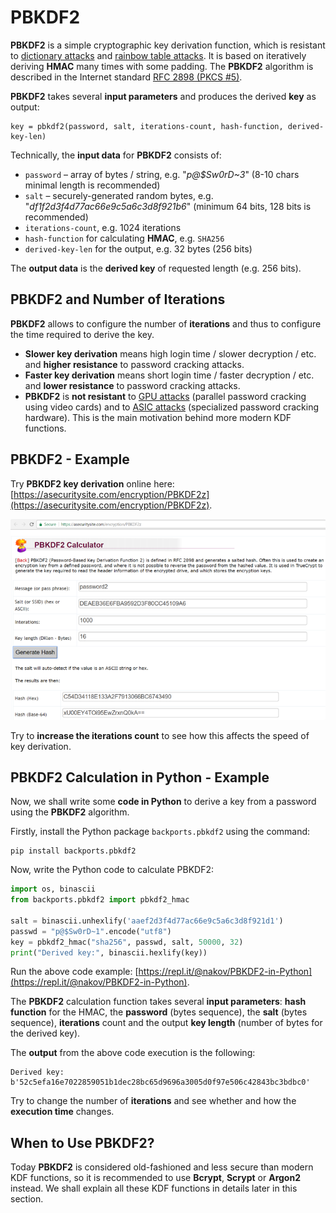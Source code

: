 # PBKDF2

**PBKDF2** is a simple cryptographic key derivation function, which is resistant to [dictionary attacks](https://en.wikipedia.org/wiki/Dictionary\_attack) and [rainbow table attacks](https://en.wikipedia.org/wiki/Rainbow\_table). It is based on iteratively deriving **HMAC** many times with some padding. The **PBKDF2** algorithm is described in the Internet standard [RFC 2898 (PKCS #5)](http://ietf.org/rfc/rfc2898.txt).

**PBKDF2** takes several **input parameters** and produces the derived **key** as output:

```
key = pbkdf2(password, salt, iterations-count, hash-function, derived-key-len)
```

Technically, the **input data** for **PBKDF2** consists of:

* `password` – array of bytes / string, e.g. "_p@$Sw0rD\~3_" (8-10 chars minimal length is recommended)
* `salt` – securely-generated random bytes, e.g. "_df1f2d3f4d77ac66e9c5a6c3d8f921b6_" (minimum 64 bits, 128 bits is recommended)
* `iterations-count`, e.g. 1024 iterations
* `hash-function` for calculating **HMAC**, e.g. `SHA256`
* `derived-key-len` for the output, e.g. 32 bytes (256 bits)

The **output data** is the **derived key** of requested length (e.g. 256 bits).

## PBKDF2 and Number of Iterations

**PBKDF2** allows to configure the number of **iterations** and thus to configure the time required to derive the key.

* **Slower key derivation** means high login time / slower decryption / etc. and **higher resistance** to password cracking attacks.
* **Faster key derivation** means short login time / faster decryption / etc. and **lower resistance** to password cracking attacks.
* **PBKDF2** is **not resistant** to [GPU attacks](https://security.stackexchange.com/questions/118147/how-are-gpus-used-in-brute-force-attacks) (parallel password cracking using video cards) and to [ASIC attacks](https://en.wikipedia.org/wiki/Custom\_hardware\_attack) (specialized password cracking hardware). This is the main motivation behind more modern KDF functions.

## PBKDF2 - Example

Try **PBKDF2 key derivation** online here: [https://asecuritysite.com/encryption/PBKDF2z](https://asecuritysite.com/encryption/PBKDF2z).

![](../.gitbook/assets/pbkdf2-calculator.png)

Try to **increase the iterations count** to see how this affects the speed of key derivation.

## PBKDF2 Calculation in Python - Example

Now, we shall write some **code in Python** to derive a key from a password using the **PBKDF2** algorithm.

Firstly, install the Python package `backports.pbkdf2` using the command:

```
pip install backports.pbkdf2
```

Now, write the Python code to calculate PBKDF2:

```python
import os, binascii
from backports.pbkdf2 import pbkdf2_hmac

salt = binascii.unhexlify('aaef2d3f4d77ac66e9c5a6c3d8f921d1')
passwd = "p@$Sw0rD~1".encode("utf8")
key = pbkdf2_hmac("sha256", passwd, salt, 50000, 32)
print("Derived key:", binascii.hexlify(key))
```

Run the above code example: [https://repl.it/@nakov/PBKDF2-in-Python](https://repl.it/@nakov/PBKDF2-in-Python).

The **PBKDF2** calculation function takes several **input parameters**: **hash function** for the HMAC, the **password** (bytes sequence), the **salt** (bytes sequence), **iterations** count and the output **key length** (number of bytes for the derived key).

The **output** from the above code execution is the following:

```
Derived key: b'52c5efa16e7022859051b1dec28bc65d9696a3005d0f97e506c42843bc3bdbc0'
```

Try to change the number of **iterations** and see whether and how the **execution time** changes.

## When to Use PBKDF2?

Today **PBKDF2** is considered old-fashioned and less secure than modern KDF functions, so it is recommended to use **Bcrypt**, **Scrypt** or **Argon2** instead. We shall explain all these KDF functions in details later in this section.
